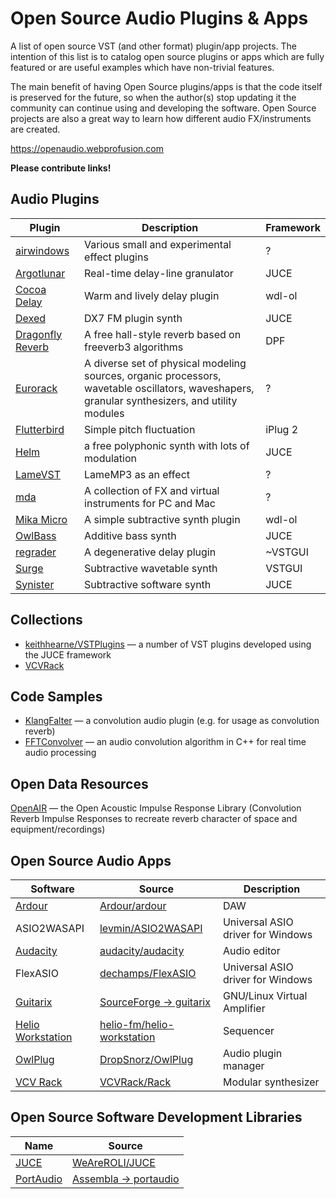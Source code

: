 
Open Source Audio Plugins & Apps
===================

A list of open source VST (and other format) plugin/app projects. The intention of this list is to catalog open source plugins or apps which are fully featured or are useful examples which have non-trivial features.

The main benefit of having Open Source plugins/apps is that the code itself is preserved for the future, so when the author(s) stop updating it the community can continue using and developing the software. Open Source projects are also a great way to learn how different audio FX/instruments are created.

https://openaudio.webprofusion.com

**Please contribute links!**

Audio Plugins
----------

| Plugin | Description | Framework |
| --- | --- | --- |
| [airwindows](https://github.com/airwindows/airwindows) | Various small and experimental effect plugins | ? |
| [Argotlunar](https://github.com/mourednik/argotlunar) | Real-time delay-line granulator | JUCE |
| [Cocoa Delay](https://github.com/tesselode/cocoa-delay) | Warm and lively delay plugin | wdl-ol |
| [Dexed](https://github.com/asb2m10/dexed) | DX7 FM plugin synth | JUCE |
| [Dragonfly Reverb](https://github.com/michaelwillis/dragonfly-reverb) | A free hall-style reverb based on freeverb3 algorithms | DPF |
| [Eurorack](https://github.com/VCVRack/AudibleInstruments) | A diverse set of physical modeling sources, organic processors, wavetable oscillators, waveshapers, granular synthesizers, and utility modules | ? |
| [Flutterbird](https://github.com/tesselode/flutterbird) | Simple pitch fluctuation | iPlug 2 |
| [Helm](https://github.com/mtytel/helm) | a free polyphonic synth with lots of modulation | JUCE |
| [LameVST](https://github.com/Iunusov/LameVST) | LameMP3 as an effect | ? |
| [mda](https://sourceforge.net/projects/mda-vst/) | A collection of FX and virtual instruments for PC and Mac | ? |
| [Mika Micro](https://github.com/tesselode/mika-micro) | A simple subtractive synth plugin | wdl-ol |
| [OwlBass](https://github.com/PentagramPro/OwlBass) | Additive bass synth | JUCE |
| [regrader](https://github.com/igorski/regrader) | A degenerative delay plugin | ~VSTGUI |
| [Surge](https://surge-synthesizer.github.io/) | Subtractive wavetable synth | VSTGUI |
| [Synister](https://github.com/the-synister/the-source) | Subtractive software synth | JUCE |

Collections
-----------

* [keithhearne/VSTPlugins](https://github.com/keithhearne/VSTPlugins) — a number of VST plugins developed using the JUCE framework 
* [VCVRack](https://github.com/VCVRack)

Code Samples
-----------

* [KlangFalter](https://github.com/HiFi-LoFi/KlangFalter) — a convolution audio plugin (e.g. for usage as convolution reverb)
* [FFTConvolver](https://github.com/HiFi-LoFi/FFTConvolver) — an audio convolution algorithm in C++ for real time audio processing

Open Data Resources
-------------------

[OpenAIR](http://www.openairlib.net/) — the Open Acoustic Impulse Response Library (Convolution Reverb Impulse Responses to recreate reverb character of space and equipment/recordings)

Open Source Audio Apps
----------------------

| Software | Source | Description |
| --- | --- | --- |
| [Ardour](https://ardour.org/) | [Ardour/ardour](https://github.com/Ardour/ardour) | DAW |
| ASIO2WASAPI | [levmin/ASIO2WASAPI](https://github.com/levmin/ASIO2WASAPI) | Universal ASIO driver for Windows |
| [Audacity](https://www.audacityteam.org/) | [audacity/audacity](https://github.com/audacity/audacity) | Audio editor |
| FlexASIO | [dechamps/FlexASIO](https://github.com/dechamps/FlexASIO) | Universal ASIO driver for Windows |
| [Guitarix](https://guitarix.org/) | [SourceForge → guitarix](https://sourceforge.net/projects/guitarix/) | GNU/Linux Virtual Amplifier |
| [Helio Workstation](https://helio.fm/) | [helio-fm/helio-workstation](https://github.com/helio-fm/helio-workstation) | Sequencer |
| [OwlPlug](https://owlplug.com/) | [DropSnorz/OwlPlug](https://github.com/DropSnorz/OwlPlug) | Audio plugin manager |
| [VCV Rack](https://vcvrack.com/) | [VCVRack/Rack](https://github.com/VCVRack/Rack) | Modular synthesizer |

Open Source Software Development Libraries
----------------------

| Name | Source |
| --- | --- |
| [JUCE](https://juce.com/) | [WeAreROLI/JUCE](https://github.com/WeAreROLI/JUCE) |
| [PortAudio](http://www.portaudio.com/) | [Assembla → portaudio](https://app.assembla.com/spaces/portaudio/git/source) |
